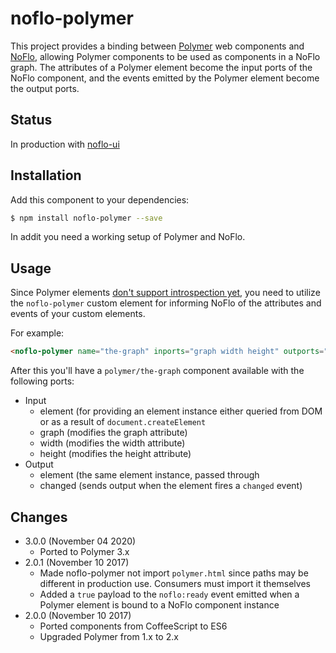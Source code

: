 # noflo-polymer

This project provides a binding between [Polymer](http://www.polymer-project.org/) web components and [NoFlo](http://noflojs.org/), allowing Polymer components to be used as components in a NoFlo graph. The attributes of a Polymer element become the input ports of the NoFlo component, and the events emitted by the Polymer element become the output ports.

## Status

In production with [noflo-ui](https://github.com/noflo/noflo-ui)

## Installation

Add this component to your dependencies:

```bash
$ npm install noflo-polymer --save
```

In addit you need a working setup of Polymer and NoFlo.

## Usage

Since Polymer elements [don't support introspection yet](https://github.com/Polymer/polymer/issues/336), you need to utilize the `noflo-polymer` custom element for informing NoFlo of the attributes and events of your custom elements.

For example:

```html
<noflo-polymer name="the-graph" inports="graph width height" outports="changed"></noflo-polymer>
```

After this you'll have a `polymer/the-graph` component available with the following ports:

* Input
  - element (for providing an element instance either queried from DOM or as a result of `document.createElement`
  - graph (modifies the graph attribute)
  - width (modifies the width attribute)
  - height (modifies the height attribute)
* Output
  - element (the same element instance, passed through
  - changed (sends output when the element fires a `changed` event)

## Changes

* 3.0.0 (November 04 2020)
  - Ported to Polymer 3.x
* 2.0.1 (November 10 2017)
  - Made noflo-polymer not import `polymer.html` since paths may be different in production use. Consumers must import it themselves
  - Added a `true` payload to the `noflo:ready` event emitted when a Polymer element is bound to a NoFlo component instance
* 2.0.0 (November 10 2017)
  - Ported components from CoffeeScript to ES6
  - Upgraded Polymer from 1.x to 2.x
